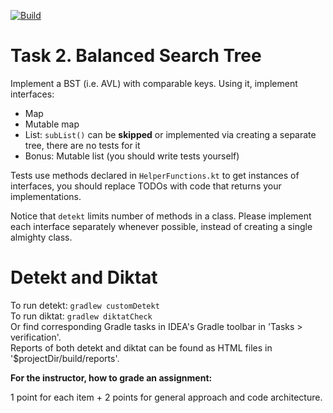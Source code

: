 [![Build](https://github.com/cscenter/kotlin-avl/actions/workflows/HW3.yml/badge.svg)](https://github.com/cscenter/kotlin-avl/actions/workflows/HW3.yml)

# Task 2. Balanced Search Tree

Implement a BST (i.e. AVL) with comparable keys. Using it, implement interfaces:
- Map 
- Mutable map
- List: `subList()` can be __skipped__ or implemented via creating a separate tree, there are no tests for it
- Bonus: Mutable list (you should write tests yourself)

Tests use methods declared in `HelperFunctions.kt` to get instances of interfaces, you should replace TODOs with code that returns your implementations.

Notice that `detekt` limits number of methods in a class. Please implement each interface separately whenever possible, instead of creating a single almighty class.

# Detekt and Diktat
To run detekt: `gradlew customDetekt`  
To run diktat: `gradlew diktatCheck`  
Or find corresponding Gradle tasks in IDEA's Gradle toolbar in 'Tasks > verification'.  
Reports of both detekt and diktat can be found as HTML files in '$projectDir/build/reports'.

**For the instructor, how to grade an assignment:**

1 point for each item + 2 points for general approach and code architecture.
